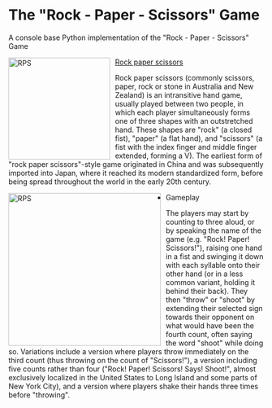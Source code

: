 # The "Rock - Paper - Scissors" Game
A console base Python implementation of the "Rock - Paper - Scissors" Game

<img src="https://upload.wikimedia.org/wikipedia/commons/thumb/6/67/Rock-paper-scissors.svg/1024px-Rock-paper-scissors.svg.png" alt="RPS" width="200" height="200" style="float: left; margin-right: 10px;">

[Rock paper scissors](https://en.wikipedia.org/wiki/Rock_paper_scissors)

Rock paper scissors (commonly scissors, paper, rock or stone in Australia and New Zealand) is an intransitive hand game, usually played between two people, in which each player simultaneously forms one of three shapes with an outstretched hand. These shapes are "rock" (a closed fist), "paper" (a flat hand), and "scissors" (a fist with the index finger and middle finger extended, forming a V). The earliest form of "rock paper scissors"-style game originated in China and was subsequently imported into Japan, where it reached its modern standardized form, before being spread throughout the world in the early 20th century.

<img src="https://upload.wikimedia.org/wikipedia/commons/thumb/a/ad/Pierre_ciseaux_feuille_l%C3%A9zard_spock_aligned.svg/1024px-Pierre_ciseaux_feuille_l%C3%A9zard_spock_aligned.svg.png" alt="RPS" width="300" height="300" style="float: left; margin-right: 10px;">

* Gameplay
  
The players may start by counting to three aloud, or by speaking the name of the game (e.g. "Rock! Paper! Scissors!"), raising one hand in a fist and swinging it down with each syllable onto their other hand (or in a less common variant, holding it behind their back). They then "throw" or "shoot" by extending their selected sign towards their opponent on what would have been the fourth count, often saying the word "shoot" while doing so. Variations include a version where players throw immediately on the third count (thus throwing on the count of "Scissors!"), a version including five counts rather than four ("Rock! Paper! Scissors! Says! Shoot!", almost exclusively localized in the United States to Long Island and some parts of New York City), and a version where players shake their hands three times before "throwing".
